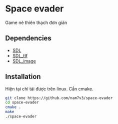 # Space evader

Game né thiên thạch đơn giản


## Dependencies

- [SDL]
- [SDL_ttf]
- [SDL_image]


## Installation
Hiện tại chỉ tải được trên linux. Cần cmake.
```sh
git clone https://github.com/nam7v3/space-evader 
cd space-evader
cmake .
make
./space-evader
```
   
   [SDL]: <https://www.libsdl.org/>
   [SDL_ttf]: <https://www.libsdl.org/projects/docs/SDL_ttf/SDL_ttf.html>
   [SDL_image]: <https://www.libsdl.org/projects/SDL_image/>
